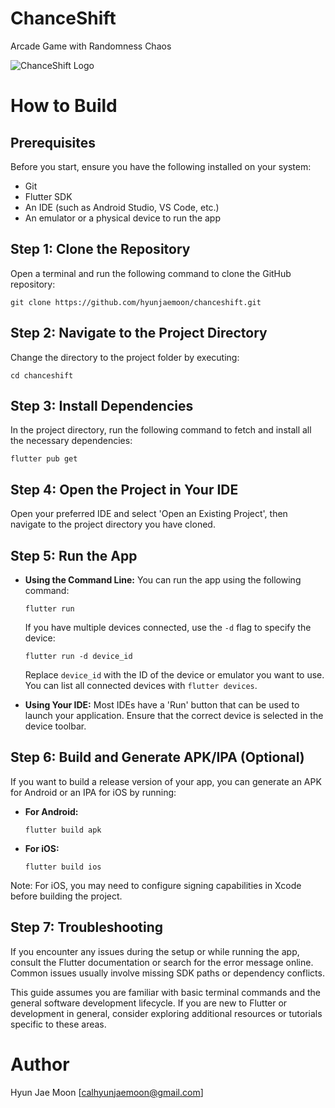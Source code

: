 # ChanceShift
Arcade Game with Randomness Chaos

![ChanceShift Logo](demo/chanceshift_title.gif)

# How to Build

## Prerequisites
Before you start, ensure you have the following installed on your system:
- Git
- Flutter SDK
- An IDE (such as Android Studio, VS Code, etc.)
- An emulator or a physical device to run the app

## Step 1: Clone the Repository
Open a terminal and run the following command to clone the GitHub repository:

    git clone https://github.com/hyunjaemoon/chanceshift.git

## Step 2: Navigate to the Project Directory
Change the directory to the project folder by executing:

    cd chanceshift

## Step 3: Install Dependencies
In the project directory, run the following command to fetch and install all the necessary dependencies:

    flutter pub get

## Step 4: Open the Project in Your IDE
Open your preferred IDE and select 'Open an Existing Project', then navigate to the project directory you have cloned.

## Step 5: Run the App
- **Using the Command Line:**
  You can run the app using the following command:

      flutter run

  If you have multiple devices connected, use the `-d` flag to specify the device:

      flutter run -d device_id

  Replace `device_id` with the ID of the device or emulator you want to use. You can list all connected devices with `flutter devices`.

- **Using Your IDE:**
  Most IDEs have a 'Run' button that can be used to launch your application. Ensure that the correct device is selected in the device toolbar.

## Step 6: Build and Generate APK/IPA (Optional)
If you want to build a release version of your app, you can generate an APK for Android or an IPA for iOS by running:

- **For Android:**

      flutter build apk

- **For iOS:**

      flutter build ios

Note: For iOS, you may need to configure signing capabilities in Xcode before building the project.

## Step 7: Troubleshooting
If you encounter any issues during the setup or while running the app, consult the Flutter documentation or search for the error message online. Common issues usually involve missing SDK paths or dependency conflicts.

This guide assumes you are familiar with basic terminal commands and the general software development lifecycle. If you are new to Flutter or development in general, consider exploring additional resources or tutorials specific to these areas.

# Author
Hyun Jae Moon [calhyunjaemoon@gmail.com]
